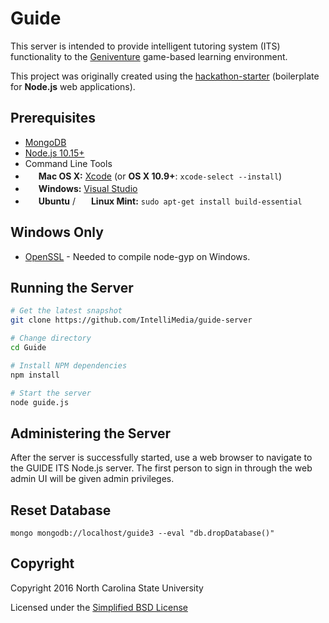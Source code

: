 Guide
=====

This server is intended to provide intelligent tutoring system (ITS) functionality to the [Geniventure](https://concord.org/blog/tag/geniventure/) game-based learning environment.

This project was originally created using the [hackathon-starter](https://github.com/sahat/hackathon-starter) (boilerplate for **Node.js** web applications).

## Prerequisites

- [MongoDB](https://www.mongodb.org/downloads)
- [Node.js 10.15+](http://nodejs.org)
- Command Line Tools
 - <img src="http://deluge-torrent.org/images/apple-logo.gif" height="17">&nbsp;**Mac OS X:** [Xcode](https://itunes.apple.com/us/app/xcode/id497799835?mt=12) (or **OS X 10.9+**: `xcode-select --install`)
 - <img src="http://dc942d419843af05523b-ff74ae13537a01be6cfec5927837dcfe.r14.cf1.rackcdn.com/wp-content/uploads/windows-8-50x50.jpg" height="17">&nbsp;**Windows:** [Visual Studio](https://www.visualstudio.com/products/visual-studio-community-vs)
 - <img src="https://lh5.googleusercontent.com/-2YS1ceHWyys/AAAAAAAAAAI/AAAAAAAAAAc/0LCb_tsTvmU/s46-c-k/photo.jpg" height="17">&nbsp;**Ubuntu** / <img src="https://upload.wikimedia.org/wikipedia/commons/3/3f/Logo_Linux_Mint.png" height="17">&nbsp;**Linux Mint:** `sudo apt-get install build-essential`
 
 ## Windows Only
  - [OpenSSL](https://www.openssl.org/) - Needed to compile node-gyp on Windows.


## Running the Server

```bash
# Get the latest snapshot
git clone https://github.com/IntelliMedia/guide-server

# Change directory
cd Guide

# Install NPM dependencies
npm install

# Start the server
node guide.js
```

## Administering the Server

After the server is successfully started, use a web browser to navigate to the GUIDE ITS Node.js server. The first person to sign in through the web admin UI will be given admin privileges.

## Reset Database

```
mongo mongodb://localhost/guide3 --eval "db.dropDatabase()"
```

## Copyright

Copyright 2016 North Carolina State University

Licensed under the [Simplified BSD License](LICENSE.md)
